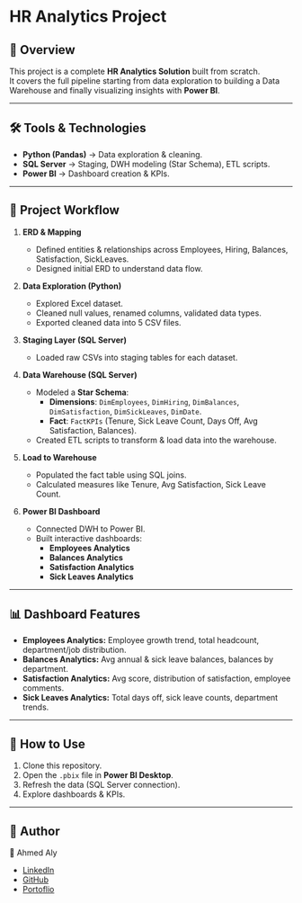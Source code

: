 # HR Analytics Project  

## 📌 Overview  
This project is a complete **HR Analytics Solution** built from scratch.  
It covers the full pipeline starting from data exploration to building a Data Warehouse and finally visualizing insights with **Power BI**.  

---

## 🛠️ Tools & Technologies  
- **Python (Pandas)** → Data exploration & cleaning.  
- **SQL Server** → Staging, DWH modeling (Star Schema), ETL scripts.  
- **Power BI** → Dashboard creation & KPIs.  

---

## 📂 Project Workflow  
1. **ERD & Mapping**  
   - Defined entities & relationships across Employees, Hiring, Balances, Satisfaction, SickLeaves.  
   - Designed initial ERD to understand data flow.  

2. **Data Exploration (Python)**  
   - Explored Excel dataset.  
   - Cleaned null values, renamed columns, validated data types.  
   - Exported cleaned data into 5 CSV files.  

3. **Staging Layer (SQL Server)**  
   - Loaded raw CSVs into staging tables for each dataset.  

4. **Data Warehouse (SQL Server)**  
   - Modeled a **Star Schema**:  
     - **Dimensions**: `DimEmployees`, `DimHiring`, `DimBalances`, `DimSatisfaction`, `DimSickLeaves`, `DimDate`.  
     - **Fact**: `FactKPIs` (Tenure, Sick Leave Count, Days Off, Avg Satisfaction, Balances).  
   - Created ETL scripts to transform & load data into the warehouse.  

5. **Load to Warehouse**  
   - Populated the fact table using SQL joins.  
   - Calculated measures like Tenure, Avg Satisfaction, Sick Leave Count.  

6. **Power BI Dashboard**  
   - Connected DWH to Power BI.  
   - Built interactive dashboards:  
     - **Employees Analytics**  
     - **Balances Analytics**  
     - **Satisfaction Analytics**  
     - **Sick Leaves Analytics**  

---

## 📊 Dashboard Features  
- **Employees Analytics:** Employee growth trend, total headcount, department/job distribution.  
- **Balances Analytics:** Avg annual & sick leave balances, balances by department.  
- **Satisfaction Analytics:** Avg score, distribution of satisfaction, employee comments.  
- **Sick Leaves Analytics:** Total days off, sick leave counts, department trends.  

---

## 🚀 How to Use  
1. Clone this repository.  
2. Open the `.pbix` file in **Power BI Desktop**.  
3. Refresh the data (SQL Server connection).  
4. Explore dashboards & KPIs.  

---

## 📝 Author  
👤 Ahmed Aly  
- [LinkedIn](https://www.linkedin.com/in/ahmedaly2002/)  
- [GitHub](https://github.com/AhmedAly74)  
- [Portoflio](https://ahmedalyofficial20.wixsite.com/ahmedalyportfolio)
